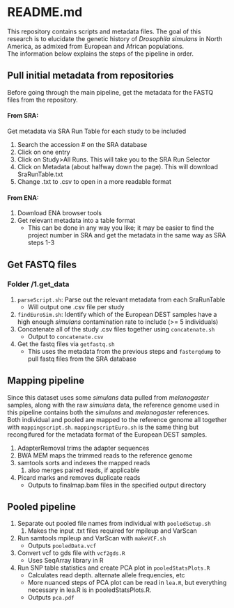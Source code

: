 # README.md

This repository contains scripts and metadata files. The goal
of this research is to elucidate the genetic history of _Drosophila simulans_
in North America, as admixed from European and African populations.
<br>
The information below explains the steps of the pipeline in order.

## Pull initial metadata from repositories
Before going through the main pipeline, get the metadata for the FASTQ files
from the repository.
#### From SRA:
Get metadata via SRA Run Table for each study to be included
1. Search the accession # on the SRA database
2. Click on one entry
3. Click on Study>All Runs. This will take you to the SRA Run Selector
4. Click on Metadata (about halfway down the page). This will download SraRunTable.txt
5. Change .txt to .csv to open in a more readable format

#### From ENA:
1. Download ENA browser tools
2. Get relevant metadata into a table format
   - This can be done in any way you like; it may be easier to find the project number in SRA and get the metadata in the same way as SRA steps 1-3

## Get FASTQ files
### Folder /1.get_data

1. `parseScript.sh`: Parse out the relevant metadata from each SraRunTable
   - Will output one .csv file per study
2. `findEuroSim.sh`: Identify which of the European DEST samples have a high enough _simulans_ contamination rate to include (>= 5 individuals)
2. Concatenate all of the study .csv files together using `concatenate.sh`
   - Output to `concatenate.csv`
3. Get the fastq files via `getfastq.sh`
   - This uses the metadata from the previous steps and `fasterqdump` to pull fastq files from the SRA database

## Mapping pipeline
Since this dataset uses some _simulans_ data pulled from _melanogaster_ samples, along with the raw _simulans_ data, the reference genome used in this pipeline contains both the _simulans_ and _melanogaster_ references. <br>
Both individual and pooled are mapped to the reference genome all together with `mappingscript.sh`. `mappingscriptEuro.sh` is the same thing but recongifured for the metadata format of the European DEST samples.
1. AdapterRemoval trims the adapter sequences
2. BWA MEM maps the trimmed reads to the reference genome
3. samtools sorts and indexes the mapped reads
   1. also merges paired reads, if applicable
4. Picard marks and removes duplicate reads
   - Outputs to finalmap.bam files in the specified output directory

## Pooled pipeline
1. Separate out pooled file names from individual with `pooledSetup.sh`
   1. Makes the input .txt files required for mpileup and VarScan
2. Run samtools mpileup and VarScan with `makeVCF.sh`
   - Outputs `pooledData.vcf`
3. Convert vcf to gds file with `vcf2gds.R`
   - Uses SeqArray library in R
4. Run SNP table statistics and create PCA plot in `pooledStatsPlots.R`
   - Calculates read depth. alternate allele frequencies, etc
   - More nuanced steps of PCA plot can be read in `lea.R`, but everything necessary in lea.R is in pooledStatsPlots.R.
   - Outputs `pca.pdf`
